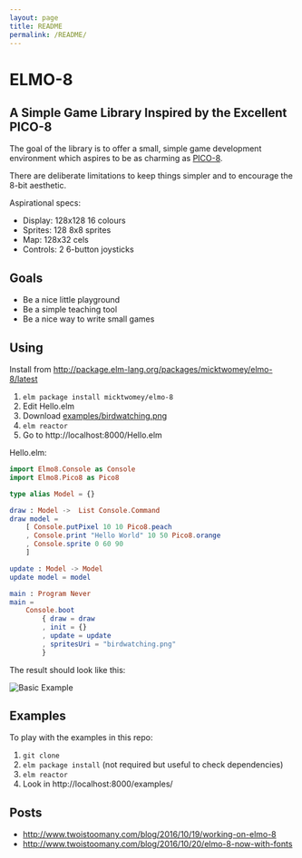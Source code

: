 ```yaml
---
layout: page
title: README
permalink: /README/
---
```

# ELMO-8

## A Simple Game Library Inspired by the Excellent PICO-8

The goal of the library is to offer a small, simple game development environment which aspires to be as charming as [PICO-8](http://www.lexaloffle.com/pico-8.php).

There are deliberate limitations to keep things simpler and to encourage the 8-bit aesthetic.

Aspirational specs:

- Display: 128x128 16 colours
- Sprites: 128 8x8 sprites
- Map: 128x32 cels
- Controls: 2 6-button joysticks

## Goals

- Be a nice little playground
- Be a simple teaching tool
- Be a nice way to write small games

## Using

Install from http://package.elm-lang.org/packages/micktwomey/elmo-8/latest

1. `elm package install micktwomey/elmo-8`
2. Edit Hello.elm
3. Download [examples/birdwatching.png](examples/birdwatching.png)
3. `elm reactor`
4. Go to http://localhost:8000/Hello.elm

Hello.elm:
```elm
import Elmo8.Console as Console
import Elmo8.Pico8 as Pico8

type alias Model = {}

draw : Model ->  List Console.Command
draw model =
    [ Console.putPixel 10 10 Pico8.peach
    , Console.print "Hello World" 10 50 Pico8.orange
    , Console.sprite 0 60 90
    ]

update : Model -> Model
update model = model

main : Program Never
main =
    Console.boot
        { draw = draw
        , init = {}
        , update = update
        , spritesUri = "birdwatching.png"
        }
```

The result should look like this:


![Basic Example](https://raw.githubusercontent.com/micktwomey/elmo-8/master/example.png)

## Examples

To play with the examples in this repo:

1. `git clone`
2. `elm package install` (not required but useful to check dependencies)
2. `elm reactor`
3. Look in http://localhost:8000/examples/

## Posts

- http://www.twoistoomany.com/blog/2016/10/19/working-on-elmo-8
- http://www.twoistoomany.com/blog/2016/10/20/elmo-8-now-with-fonts
